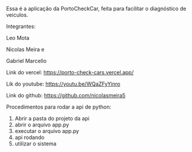 Essa é a aplicação da PortoCheckCar, feita para facilitar o diagnóstico de veiculos.

Integrantes: 

Leo Mota

Nicolas Meira e

Gabriel Marcello 


Link do vercel: https://porto-check-cars.vercel.app/

Lik do youtube: https://youtu.be/WQaZFyYinro 

Link do github: https://github.com/nicolasmeira5


Procedimentos para rodar a api de python:
1. Abrir a pasta do projeto da api
2. abrir o arquivo app.py
3. executar o arquivo app.py
4. api rodando
5. utilizar o sistema

